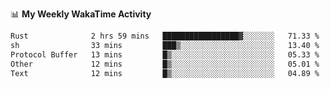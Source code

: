 <!--
**stamp711/stamp711** is a ✨ _special_ ✨ repository because its `README.md` (this file) appears on your GitHub profile.

Here are some ideas to get you started:

- 🔭 I’m currently working on ...
- 🌱 I’m currently learning ...
- 👯 I’m looking to collaborate on ...
- 🤔 I’m looking for help with ...
- 💬 Ask me about ...
- 📫 How to reach me: ...
- 😄 Pronouns: ...
- ⚡ Fun fact: ...
-->

📊 **My Weekly WakaTime Activity**

<!--START_SECTION:waka-->

```txt
Rust              2 hrs 59 mins   █████████████████▓░░░░░░░   71.33 %
sh                33 mins         ███▒░░░░░░░░░░░░░░░░░░░░░   13.40 %
Protocol Buffer   13 mins         █▒░░░░░░░░░░░░░░░░░░░░░░░   05.33 %
Other             12 mins         █▒░░░░░░░░░░░░░░░░░░░░░░░   05.01 %
Text              12 mins         █▒░░░░░░░░░░░░░░░░░░░░░░░   04.89 %
```

<!--END_SECTION:waka-->

